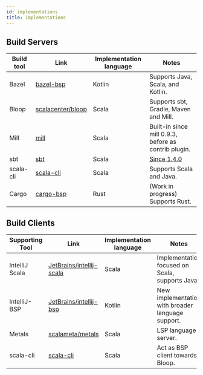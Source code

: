 ```yaml
---
id: implementations
title: Implementations
---
```


## Build Servers

| Build tool | Link                                                       | Implementation language | Notes                                                         |
|------------|------------------------------------------------------------|-------------------------|---------------------------------------------------------------|
| Bazel      | [bazel-bsp](https://github.com/JetBrains/bazel-bsp)        | Kotlin                  | Supports Java, Scala, and Kotlin.                             |
| Bloop      | [scalacenter/bloop](https://github.com/scalacenter/bloop/) | Scala                   | Supports sbt, Gradle, Maven and Mill.                         |
| Mill       | [mill](https://github.com/lihaoyi/mill/)                   | Scala                   | Built-in since mill 0.9.3, before as contrib plugin.          |
| sbt        | [sbt](https://www.scala-sbt.org/)                          | Scala                   | [Since 1.4.0](https://github.com/sbt/sbt/releases/tag/v1.4.0) |
| scala-cli  | [scala-cli](https://scala-cli.virtuslab.org/)              | Scala                   | Supports Scala and Java.                                               |
| Cargo      | [cargo-bsp](https://github.com/cargo-bsp/cargo-bsp)        | Rust                    | (Work in progress) Supports Rust.                             |

## Build Clients

| Supporting Tool | Link                                                                    | Implementation language | Notes                                             |
|-----------------|-------------------------------------------------------------------------| ----------------------- |---------------------------------------------------|
| IntelliJ Scala  | [JetBrains/intellij-scala](https://github.com/JetBrains/intellij-scala) | Scala                   | Implementation focused on Scala, supports Java.   |
| IntelliJ-BSP    | [JetBrains/intellij-bsp](https://github.com/JetBrains/intellij-bsp)     | Kotlin                  | New implementation with broader language support. |
| Metals          | [scalameta/metals](https://github.com/scalameta/metals)                 | Scala                   | LSP language server.                              |
| scala-cli       | [scala-cli](https://scala-cli.virtuslab.org/)                           | Scala                   | Act as BSP client towards Bloop.                  |
